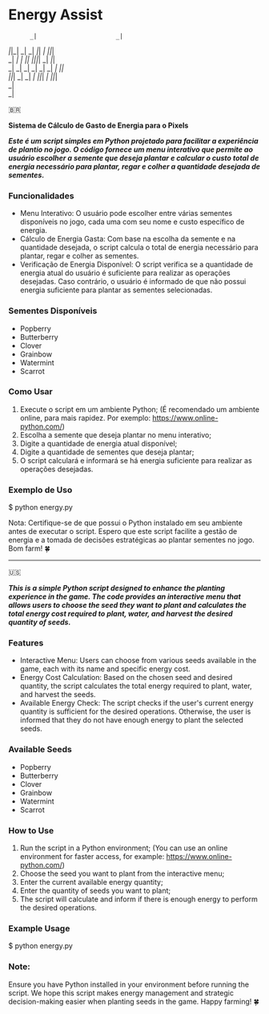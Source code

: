 # Energy Assist

          _|                      _|            
_|_|_|        _|    _|    _|_|    _|    _|_|_|  
_|    _|  _|    _|_|    _|_|_|_|  _|  _|_|      
_|    _|  _|  _|    _|  _|        _|      _|_|  
_|_|_|    _|  _|    _|    _|_|_|  _|  _|_|_|    
_|                                              
_|

🇧🇷

**Sistema de Cálculo de Gasto de Energia para o Pixels**

***Este é um script simples em Python projetado para facilitar a experiência de plantio no jogo. O código fornece um menu interativo que permite ao usuário escolher a semente que deseja plantar e calcular o custo total de energia necessário para plantar, regar e colher a quantidade desejada de sementes.***

### Funcionalidades

- Menu Interativo: O usuário pode escolher entre várias sementes disponíveis no jogo, cada uma com seu nome e custo específico de energia.
- Cálculo de Energia Gasta: Com base na escolha da semente e na quantidade desejada, o script calcula o total de energia necessário para plantar, regar e colher as sementes.
- Verificação de Energia Disponível: O script verifica se a quantidade de energia atual do usuário é suficiente para realizar as operações desejadas. Caso contrário, o usuário é informado de que não possui energia suficiente para plantar as sementes selecionadas.

### Sementes Disponíveis

- Popberry
- Butterberry
- Clover
- Grainbow
- Watermint
- Scarrot

### Como Usar

1. Execute o script em um ambiente Python; (É recomendado um ambiente online, para mais rapidez. Por exemplo: https://www.online-python.com/)
2. Escolha a semente que deseja plantar no menu interativo;
3. Digite a quantidade de energia atual disponível;
4. Digite a quantidade de sementes que deseja plantar;
5. O script calculará e informará se há energia suficiente para realizar as operações desejadas.

### Exemplo de Uso

$ python energy.py

Nota:
Certifique-se de que possui o Python instalado em seu ambiente antes de executar o script.
Espero que este script facilite a gestão de energia e a tomada de decisões estratégicas ao plantar sementes no jogo. Bom farm! 🍀

________________________________________________________________

🇺🇸

***This is a simple Python script designed to enhance the planting experience in the game. The code provides an interactive menu that allows users to choose the seed they want to plant and calculates the total energy cost required to plant, water, and harvest the desired quantity of seeds.***

### Features

- Interactive Menu: Users can choose from various seeds available in the game, each with its name and specific energy cost.
- Energy Cost Calculation: Based on the chosen seed and desired quantity, the script calculates the total energy required to plant, water, and harvest the seeds.
- Available Energy Check: The script checks if the user's current energy quantity is sufficient for the desired operations. Otherwise, the user is informed that they do not have enough energy to plant the selected seeds.

### Available Seeds

- Popberry
- Butterberry
- Clover
- Grainbow
- Watermint
- Scarrot

### How to Use

1. Run the script in a Python environment; (You can use an online environment for faster access, for example: https://www.online-python.com/)
2. Choose the seed you want to plant from the interactive menu;
3. Enter the current available energy quantity;
4. Enter the quantity of seeds you want to plant;
5. The script will calculate and inform if there is enough energy to perform the desired operations.

### Example Usage
$ python energy.py

### Note:
Ensure you have Python installed in your environment before running the script.
We hope this script makes energy management and strategic decision-making easier when planting seeds in the game. Happy farming! 🍀
